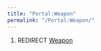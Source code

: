 ```yaml
---
title: "Portal:Weapon"
permalink: "/Portal:Weapon/"
---
```


1.  REDIRECT [Weapon](Weapon "wikilink")